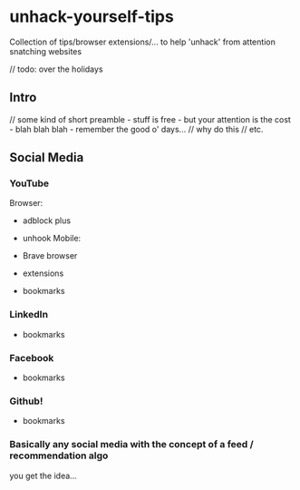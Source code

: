 # unhack-yourself-tips
Collection of tips/browser extensions/... to help 'unhack' from attention snatching websites 

// todo: over the holidays

## Intro

// some kind of short preamble - stuff is free - but your attention is the cost - blah blah blah - remember the good o' days...
// why do this
// etc.

## Social Media

### YouTube
Browser: 
- adblock plus 
- unhook
Mobile:
- Brave browser

- extensions
- bookmarks

### LinkedIn
- bookmarks

### Facebook
- bookmarks

### Github!
- bookmarks

### Basically any social media with the concept of a feed / recommendation algo

you get the idea... 
